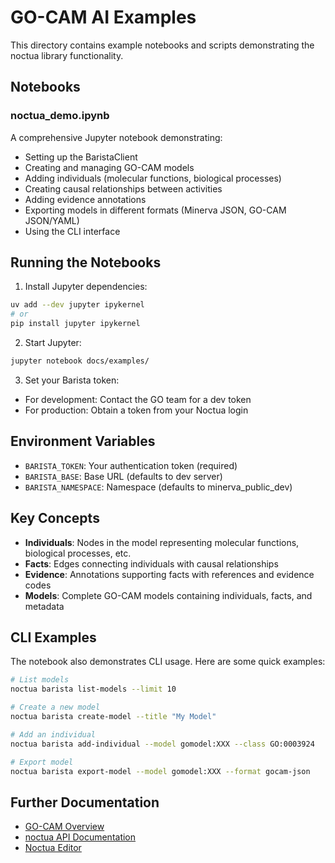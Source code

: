 # GO-CAM AI Examples

This directory contains example notebooks and scripts demonstrating the noctua library functionality.

## Notebooks

### noctua_demo.ipynb
A comprehensive Jupyter notebook demonstrating:
- Setting up the BaristaClient
- Creating and managing GO-CAM models
- Adding individuals (molecular functions, biological processes)
- Creating causal relationships between activities
- Adding evidence annotations
- Exporting models in different formats (Minerva JSON, GO-CAM JSON/YAML)
- Using the CLI interface

## Running the Notebooks

1. Install Jupyter dependencies:
```bash
uv add --dev jupyter ipykernel
# or
pip install jupyter ipykernel
```

2. Start Jupyter:
```bash
jupyter notebook docs/examples/
```

3. Set your Barista token:
- For development: Contact the GO team for a dev token
- For production: Obtain a token from your Noctua login

## Environment Variables

- `BARISTA_TOKEN`: Your authentication token (required)
- `BARISTA_BASE`: Base URL (defaults to dev server)
- `BARISTA_NAMESPACE`: Namespace (defaults to minerva_public_dev)

## Key Concepts

- **Individuals**: Nodes in the model representing molecular functions, biological processes, etc.
- **Facts**: Edges connecting individuals with causal relationships
- **Evidence**: Annotations supporting facts with references and evidence codes
- **Models**: Complete GO-CAM models containing individuals, facts, and metadata

## CLI Examples

The notebook also demonstrates CLI usage. Here are some quick examples:

```bash
# List models
noctua barista list-models --limit 10

# Create a new model
noctua barista create-model --title "My Model"

# Add an individual
noctua barista add-individual --model gomodel:XXX --class GO:0003924

# Export model
noctua barista export-model --model gomodel:XXX --format gocam-json
```

## Further Documentation

- [GO-CAM Overview](http://geneontology.org/docs/gocam-overview/)
- [noctua API Documentation](https://geneontology.github.io/noctua-py)
- [Noctua Editor](http://noctua.geneontology.org/)